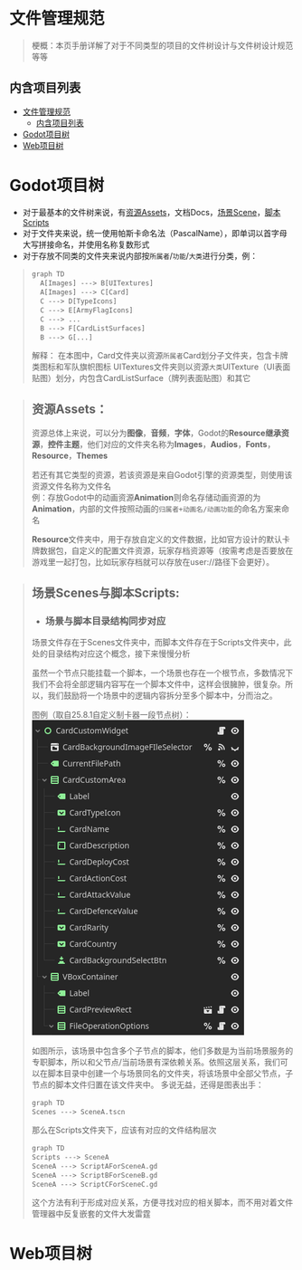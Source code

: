# 文件管理规范
> 梗概：本页手册详解了对于不同类型的项目的文件树设计与文件树设计规范等等

## 内含项目列表
- [文件管理规范](#文件管理规范)
  - [内含项目列表](#内含项目列表)
- [Godot项目树](#godot项目树)
- [Web项目树](#web项目树)

# Godot项目树
- 对于最基本的文件树来说，有[资源Assets](#资源assets)，文档Docs，[场景Scene](#场景scenes与脚本scripts)，[脚本Scripts](#场景scenes与脚本scripts)    
- 对于文件夹来说，统一使用帕斯卡命名法（PascalName），即单词以首字母大写拼接命名，并使用名称复数形式
- 对于存放不同类的文件夹来说内部按```所属者```/```功能```/```大类```进行分类，例：
> ```mermaid
> graph TD
>   A[Images] ---> B[UITextures]
>   A[Images] ---> C[Card]
>   C ---> D[TypeIcons]
>   C ---> E[ArmyFlagIcons]
>   C ---> ...
>   B ---> F[CardListSurfaces]
>   B ---> G[...]
> ```
> 解释：
> 在本图中，Card文件夹以资源```所属者```Card划分子文件夹，包含卡牌类图标和军队旗帜图标
> UITextures文件夹则以资源```大类```UITexture（UI表面贴图）划分，内包含CardListSurface（牌列表面贴图）和其它

> ## 资源Assets：
> 资源总体上来说，可以分为**图像**，**音频**，**字体**，Godot的**Resource继承资源**，**控件主题**，他们对应的文件夹名称为**Images**，**Audios**，**Fonts**，**Resource**，**Themes**
>
> 若还有其它类型的资源，若该资源是来自Godot引擎的资源类型，则使用该资源文件名称为文件名  
> 例：存放Godot中的动画资源**Animation**则命名存储动画资源的为**Animation**，内部的文件按照动画的`归属者+动画名/动画功能`的命名方案来命名
>
> **Resource**文件夹中，用于存放自定义的文件数据，比如官方设计的默认卡牌数据包，自定义的配置文件资源，玩家存档资源等（按需考虑是否要放在游戏里一起打包，比如玩家存档就可以存放在user://路径下会更好）。
 
 
> ## 场景Scenes与脚本Scripts:
> 
> 
> - ### 场景与脚本目录结构同步对应
> 场景文件存在于Scenes文件夹中，而脚本文件存在于Scripts文件夹中，此处的目录结构对应这个概念，接下来慢慢分析
>
> 虽然一个节点只能挂载一个脚本，一个场景也存在一个根节点，多数情况下我们不会将全部逻辑内容写在一个脚本文件中，这样会很臃肿，很复杂。所以，我们鼓励将一个场景中的逻辑内容拆分至多个脚本中，分而治之。
>
> 图例（取自25.8.1自定义制卡器一段节点树）：
> ![](../../Images/FileTreeRules/NodeTreeExample.png)
>
> 如图所示，该场景中包含多个子节点的脚本，他们多数是为当前场景服务的专职脚本，所以和父节点/当前场景有深依赖关系。依照这层关系，我们可以在脚本目录中创建一个与场景同名的文件夹，将该场景中全部父节点，子节点的脚本文件归置在该文件夹中。
> 多说无益，还得是图表出手：
>
> ```mermaid
> graph TD
> Scenes ---> SceneA.tscn
> ```
>
> 那么在Scripts文件夹下，应该有对应的文件结构层次
>
> ```mermaid
> graph TD
> Scripts ---> SceneA
> SceneA ---> ScriptAForSceneA.gd
> SceneA ---> ScriptBForSceneB.gd
> SceneA ---> ScriptCForSceneC.gd
> ```
>
> 这个方法有利于形成对应关系，方便寻找对应的相关脚本，而不用对着文件管理器中反复嵌套的文件大发雷霆

# Web项目树